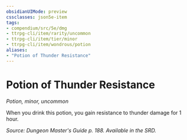 ```yaml
---
obsidianUIMode: preview
cssclasses: json5e-item
tags:
- compendium/src/5e/dmg
- ttrpg-cli/item/rarity/uncommon
- ttrpg-cli/item/tier/minor
- ttrpg-cli/item/wondrous/potion
aliases: 
- "Potion of Thunder Resistance"
---
```

# Potion of Thunder Resistance
*Potion, minor, uncommon*  


When you drink this potion, you gain resistance to thunder damage for 1 hour.

*Source: Dungeon Master's Guide p. 188. Available in the SRD.*